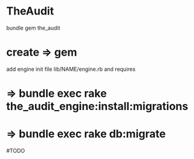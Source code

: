 # TheAudit

bundle gem the_audit
# create => gem

add engine init file lib/NAME/engine.rb and requires
# => bundle exec rake the_audit_engine:install:migrations
# => bundle exec rake db:migrate

#TODO 
